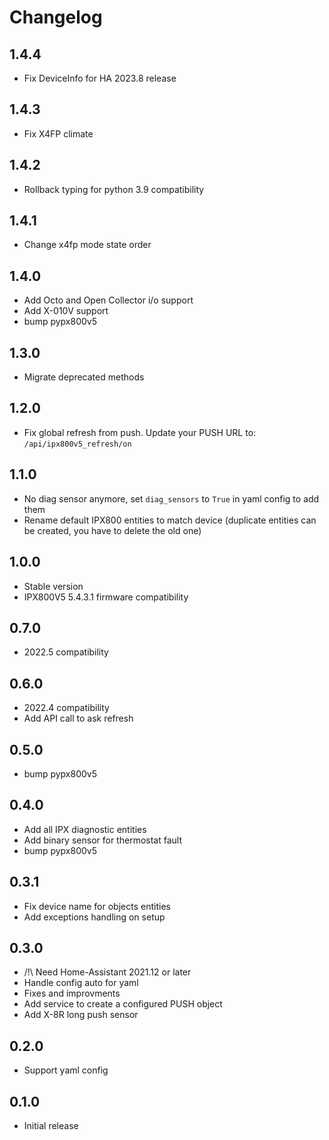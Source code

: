 # Changelog

## 1.4.4

- Fix DeviceInfo for HA 2023.8 release

## 1.4.3

- Fix X4FP climate

## 1.4.2

- Rollback typing for python 3.9 compatibility

## 1.4.1

- Change x4fp mode state order

## 1.4.0

- Add Octo and Open Collector i/o support
- Add X-010V support
- bump pypx800v5

## 1.3.0

- Migrate deprecated methods

## 1.2.0

- Fix global refresh from push. Update your PUSH URL to: `/api/ipx800v5_refresh/on`

## 1.1.0

- No diag sensor anymore, set `diag_sensors` to `True` in yaml config to add them
- Rename default IPX800 entities to match device (duplicate entities can be created, you have to delete the old one)

## 1.0.0

- Stable version
- IPX800V5 5.4.3.1 firmware compatibility

## 0.7.0

- 2022.5 compatibility

## 0.6.0

- 2022.4 compatibility
- Add API call to ask refresh

## 0.5.0

- bump pypx800v5

## 0.4.0

- Add all IPX diagnostic entities
- Add binary sensor for thermostat fault
- bump pypx800v5

## 0.3.1

- Fix device name for objects entities
- Add exceptions handling on setup

## 0.3.0

- /!\ Need Home-Assistant 2021.12 or later
- Handle config auto for yaml
- Fixes and improvments
- Add service to create a configured PUSH object
- Add X-8R long push sensor

## 0.2.0

- Support yaml config

## 0.1.0

- Initial release
